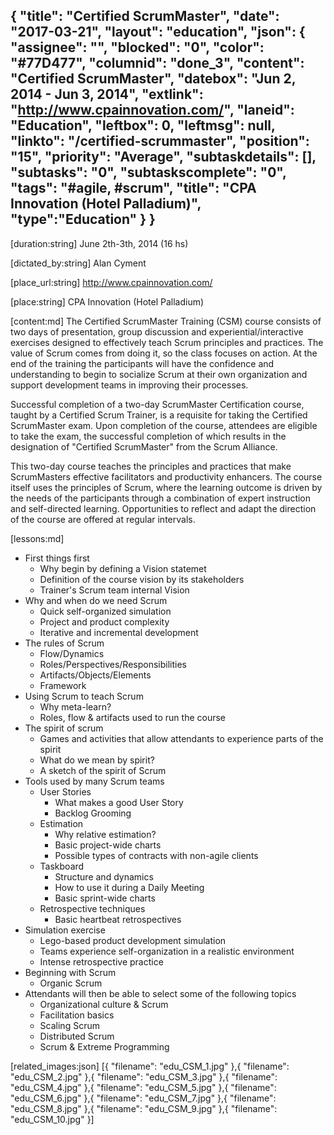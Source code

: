 {
    "title": "Certified ScrumMaster",
    "date": "2017-03-21",
    "layout": "education",
    "json": {
        "assignee": "",
        "blocked": "0",
        "color": "#77D477",
        "columnid": "done_3",
        "content": "Certified ScrumMaster",
        "datebox": "Jun 2, 2014 - Jun 3, 2014",
        "extlink": "http://www.cpainnovation.com/",
        "laneid": "Education",
        "leftbox": 0,
        "leftmsg": null,
        "linkto": "/certified-scrummaster",
        "position": "15",
        "priority": "Average",
        "subtaskdetails": [],
        "subtasks": "0",
        "subtaskscomplete": "0",
        "tags": "#agile, #scrum",
        "title": "CPA Innovation (Hotel Palladium)",
        "type":"Education"
    }
}
---

[duration:string]
June 2th-3th, 2014 (16 hs)


[dictated_by:string]
Alan Cyment


[place_url:string]
http://www.cpainnovation.com/


[place:string]
CPA Innovation (Hotel Palladium)


[content:md]
The Certified ScrumMaster Training (CSM) course consists of two days of presentation, group discussion and experiential/interactive exercises designed to effectively teach Scrum principles and practices. The value of Scrum comes from doing it, so the class focuses on action. At the end of the training the participants will have the confidence and understanding to begin to socialize Scrum at their own organization and support development teams in improving their processes.

Successful completion of a two-day ScrumMaster Certification course, taught by a Certified Scrum Trainer, is a requisite for taking the Certified ScrumMaster exam. Upon completion of the course, attendees are eligible to take the exam, the successful completion of which results in the designation of "Certified ScrumMaster" from the Scrum Alliance.

This two-day course teaches the principles and practices that make ScrumMasters effective facilitators and productivity enhancers. The course itself uses the principles of Scrum, where the learning outcome is driven by the needs of the participants through a combination of expert instruction and self-directed learning. Opportunities to reflect and adapt the direction of the course are offered at regular intervals.

[lessons:md]
*   First things first
    *   Why begin by defining a Vision statemet
    *   Definition of the course vision by its stakeholders
    *   Trainer's Scrum team internal Vision
*   Why and when do we need Scrum
    *   Quick self-organized simulation
    *   Project and product complexity
    *   Iterative and incremental development
*   The rules of Scrum
    *   Flow/Dynamics
    *   Roles/Perspectives/Responsibilities
    *   Artifacts/Objects/Elements
    *   Framework
*   Using Scrum to teach Scrum
    *   Why meta-learn?
    *   Roles, flow & artifacts used to run the course
*   The spirit of scrum
    *   Games and activities that allow attendants to experience parts of the spirit
    *   What do we mean by spirit?
    *   A sketch of the spirit of Scrum
*   Tools used by many Scrum teams
    *   User Stories
        *   What makes a good User Story
        *   Backlog Grooming
    *   Estimation
        *   Why relative estimation?
        *   Basic project-wide charts
        *   Possible types of contracts with non-agile clients
    *   Taskboard
        *   Structure and dynamics
        *   How to use it during a Daily Meeting
        *   Basic sprint-wide charts
    *   Retrospective techniques
        *   Basic heartbeat retrospectives
*   Simulation exercise
    *   Lego-based product development simulation
    *   Teams experience self-organization in a realistic environment
    *   Intense retrospective practice
*   Beginning with Scrum
    *   Organic Scrum
*   Attendants will then be able to select some of the following topics
    *   Organizational culture & Scrum
    *   Facilitation basics
    *   Scaling Scrum
    *   Distributed Scrum
    *   Scrum & Extreme Programming

[related_images:json]
  [{
    "filename": "edu_CSM_1.jpg"
  },{
    "filename": "edu_CSM_2.jpg"
  },{
    "filename": "edu_CSM_3.jpg"
  },{
    "filename": "edu_CSM_4.jpg"
  },{
    "filename": "edu_CSM_5.jpg"
  },{
    "filename": "edu_CSM_6.jpg"
  },{
    "filename": "edu_CSM_7.jpg"
  },{
    "filename": "edu_CSM_8.jpg"
  },{
    "filename": "edu_CSM_9.jpg"
  },{
    "filename": "edu_CSM_10.jpg"
  }]
